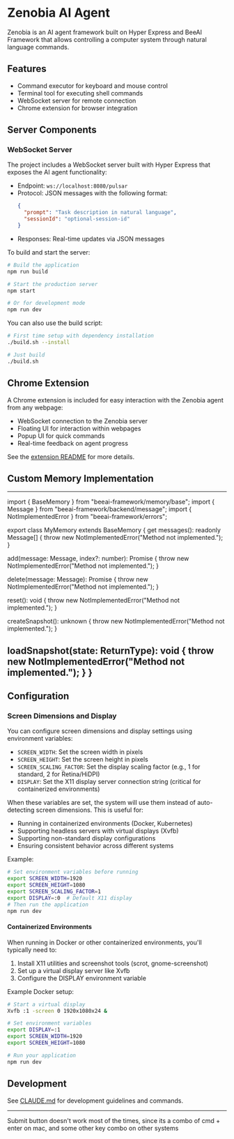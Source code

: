 # Zenobia AI Agent

Zenobia is an AI agent framework built on Hyper Express and BeeAI Framework that allows controlling a computer system through natural language commands.

## Features

- Command executor for keyboard and mouse control
- Terminal tool for executing shell commands
- WebSocket server for remote connection
- Chrome extension for browser integration

## Server Components

### WebSocket Server

The project includes a WebSocket server built with Hyper Express that exposes the AI agent functionality:

- Endpoint: `ws://localhost:8080/pulsar`
- Protocol: JSON messages with the following format:
  ```json
  {
    "prompt": "Task description in natural language",
    "sessionId": "optional-session-id"
  }
  ```
- Responses: Real-time updates via JSON messages

To build and start the server:
```bash
# Build the application
npm run build

# Start the production server
npm start

# Or for development mode
npm run dev
```

You can also use the build script:
```bash
# First time setup with dependency installation
./build.sh --install

# Just build
./build.sh
```

## Chrome Extension

A Chrome extension is included for easy interaction with the Zenobia agent from any webpage:

- WebSocket connection to the Zenobia server
- Floating UI for interaction within webpages
- Popup UI for quick commands
- Real-time feedback on agent progress

See the [extension README](./extension/README.md) for more details.

## Custom Memory Implementation
---
import { BaseMemory } from "beeai-framework/memory/base";
import { Message } from "beeai-framework/backend/message";
import { NotImplementedError } from "beeai-framework/errors";

export class MyMemory extends BaseMemory {
  get messages(): readonly Message[] {
    throw new NotImplementedError("Method not implemented.");
  }

  add(message: Message, index?: number): Promise<void> {
    throw new NotImplementedError("Method not implemented.");
  }

  delete(message: Message): Promise<boolean> {
    throw new NotImplementedError("Method not implemented.");
  }

  reset(): void {
    throw new NotImplementedError("Method not implemented.");
  }

  createSnapshot(): unknown {
    throw new NotImplementedError("Method not implemented.");
  }

  loadSnapshot(state: ReturnType<typeof this.createSnapshot>): void {
    throw new NotImplementedError("Method not implemented.");
  }
}
---

## Configuration

### Screen Dimensions and Display

You can configure screen dimensions and display settings using environment variables:

- `SCREEN_WIDTH`: Set the screen width in pixels
- `SCREEN_HEIGHT`: Set the screen height in pixels  
- `SCREEN_SCALING_FACTOR`: Set the display scaling factor (e.g., 1 for standard, 2 for Retina/HiDPI)
- `DISPLAY`: Set the X11 display server connection string (critical for containerized environments)

When these variables are set, the system will use them instead of auto-detecting screen dimensions. This is useful for:
- Running in containerized environments (Docker, Kubernetes)
- Supporting headless servers with virtual displays (Xvfb)
- Supporting non-standard display configurations
- Ensuring consistent behavior across different systems

Example:
```bash
# Set environment variables before running
export SCREEN_WIDTH=1920
export SCREEN_HEIGHT=1080
export SCREEN_SCALING_FACTOR=1
export DISPLAY=:0  # Default X11 display
# Then run the application
npm run dev
```

#### Containerized Environments

When running in Docker or other containerized environments, you'll typically need to:

1. Install X11 utilities and screenshot tools (scrot, gnome-screenshot)
2. Set up a virtual display server like Xvfb
3. Configure the DISPLAY environment variable

Example Docker setup:
```bash
# Start a virtual display
Xvfb :1 -screen 0 1920x1080x24 &

# Set environment variables
export DISPLAY=:1
export SCREEN_WIDTH=1920
export SCREEN_HEIGHT=1080

# Run your application
npm run dev
```

## Development

See [CLAUDE.md](./CLAUDE.md) for development guidelines and commands.



-----

Submit button doesn't work most of the times, since its a combo of cmd + enter on mac, and some other key combo on other systems